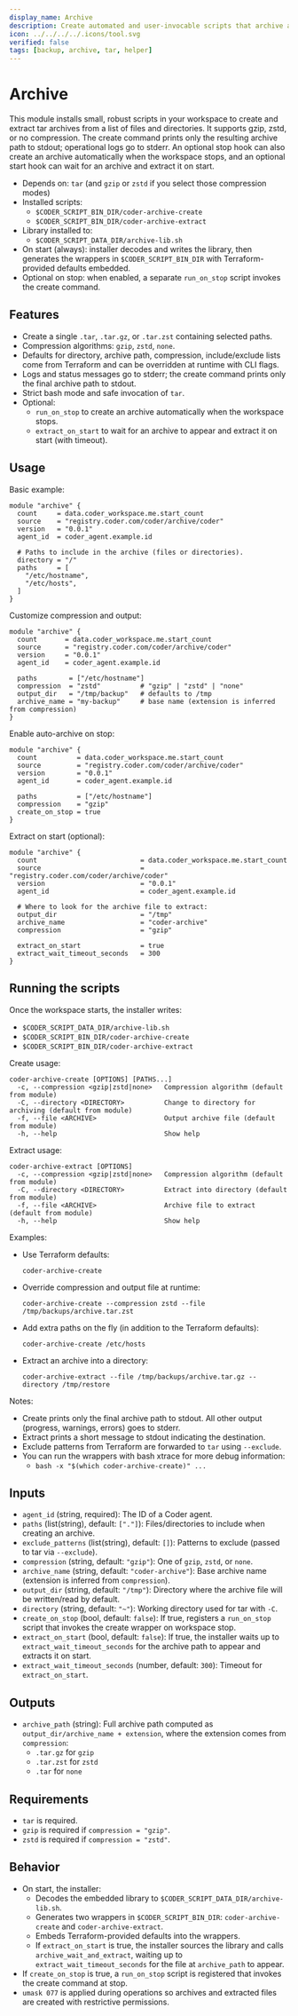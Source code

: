 ```yaml
---
display_name: Archive
description: Create automated and user-invocable scripts that archive and extract selected files/directories with gzip, zstd, or none.
icon: ../../../../.icons/tool.svg
verified: false
tags: [backup, archive, tar, helper]
---
```


# Archive

This module installs small, robust scripts in your workspace to create and extract tar archives from a list of files and directories. It supports gzip, zstd, or no compression. The create command prints only the resulting archive path to stdout; operational logs go to stderr. An optional stop hook can also create an archive automatically when the workspace stops, and an optional start hook can wait for an archive and extract it on start.

- Depends on: `tar` (and `gzip` or `zstd` if you select those compression modes)
- Installed scripts:
  - `$CODER_SCRIPT_BIN_DIR/coder-archive-create`
  - `$CODER_SCRIPT_BIN_DIR/coder-archive-extract`
- Library installed to:
  - `$CODER_SCRIPT_DATA_DIR/archive-lib.sh`
- On start (always): installer decodes and writes the library, then generates the wrappers in `$CODER_SCRIPT_BIN_DIR` with Terraform-provided defaults embedded.
- Optional on stop: when enabled, a separate `run_on_stop` script invokes the create command.

## Features

- Create a single `.tar`, `.tar.gz`, or `.tar.zst` containing selected paths.
- Compression algorithms: `gzip`, `zstd`, `none`.
- Defaults for directory, archive path, compression, include/exclude lists come from Terraform and can be overridden at runtime with CLI flags.
- Logs and status messages go to stderr; the create command prints only the final archive path to stdout.
- Strict bash mode and safe invocation of `tar`.
- Optional:
  - `run_on_stop` to create an archive automatically when the workspace stops.
  - `extract_on_start` to wait for an archive to appear and extract it on start (with timeout).

## Usage

Basic example:

    module "archive" {
      count     = data.coder_workspace.me.start_count
      source    = "registry.coder.com/coder/archive/coder"
      version   = "0.0.1"
      agent_id  = coder_agent.example.id

      # Paths to include in the archive (files or directories).
      directory = "/"
      paths     = [
        "/etc/hostname",
        "/etc/hosts",
      ]
    }

Customize compression and output:

    module "archive" {
      count       = data.coder_workspace.me.start_count
      source      = "registry.coder.com/coder/archive/coder"
      version     = "0.0.1"
      agent_id    = coder_agent.example.id

      paths        = ["/etc/hostname"]
      compression  = "zstd"          # "gzip" | "zstd" | "none"
      output_dir   = "/tmp/backup"   # defaults to /tmp
      archive_name = "my-backup"     # base name (extension is inferred from compression)
    }

Enable auto-archive on stop:

    module "archive" {
      count          = data.coder_workspace.me.start_count
      source         = "registry.coder.com/coder/archive/coder"
      version        = "0.0.1"
      agent_id       = coder_agent.example.id

      paths          = ["/etc/hostname"]
      compression    = "gzip"
      create_on_stop = true
    }

Extract on start (optional):

    module "archive" {
      count                          = data.coder_workspace.me.start_count
      source                         = "registry.coder.com/coder/archive/coder"
      version                        = "0.0.1"
      agent_id                       = coder_agent.example.id

      # Where to look for the archive file to extract:
      output_dir                     = "/tmp"
      archive_name                   = "coder-archive"
      compression                    = "gzip"

      extract_on_start               = true
      extract_wait_timeout_seconds   = 300
    }

## Running the scripts

Once the workspace starts, the installer writes:

- `$CODER_SCRIPT_DATA_DIR/archive-lib.sh`
- `$CODER_SCRIPT_BIN_DIR/coder-archive-create`
- `$CODER_SCRIPT_BIN_DIR/coder-archive-extract`

Create usage:

    coder-archive-create [OPTIONS] [PATHS...]
      -c, --compression <gzip|zstd|none>   Compression algorithm (default from module)
      -C, --directory <DIRECTORY>          Change to directory for archiving (default from module)
      -f, --file <ARCHIVE>                 Output archive file (default from module)
      -h, --help                           Show help

Extract usage:

    coder-archive-extract [OPTIONS]
      -c, --compression <gzip|zstd|none>   Compression algorithm (default from module)
      -C, --directory <DIRECTORY>          Extract into directory (default from module)
      -f, --file <ARCHIVE>                 Archive file to extract (default from module)
      -h, --help                           Show help

Examples:

- Use Terraform defaults:

      coder-archive-create

- Override compression and output file at runtime:

      coder-archive-create --compression zstd --file /tmp/backups/archive.tar.zst

- Add extra paths on the fly (in addition to the Terraform defaults):

      coder-archive-create /etc/hosts

- Extract an archive into a directory:

      coder-archive-extract --file /tmp/backups/archive.tar.gz --directory /tmp/restore

Notes:

- Create prints only the final archive path to stdout. All other output (progress, warnings, errors) goes to stderr.
- Extract prints a short message to stdout indicating the destination.
- Exclude patterns from Terraform are forwarded to `tar` using `--exclude`.
- You can run the wrappers with bash xtrace for more debug information:
  - `bash -x "$(which coder-archive-create)" ...`

## Inputs

- `agent_id` (string, required): The ID of a Coder agent.
- `paths` (list(string), default: `["."]`): Files/directories to include when creating an archive.
- `exclude_patterns` (list(string), default: `[]`): Patterns to exclude (passed to tar via `--exclude`).
- `compression` (string, default: `"gzip"`): One of `gzip`, `zstd`, or `none`.
- `archive_name` (string, default: `"coder-archive"`): Base archive name (extension is inferred from `compression`).
- `output_dir` (string, default: `"/tmp"`): Directory where the archive file will be written/read by default.
- `directory` (string, default: `"~"`): Working directory used for tar with `-C`.
- `create_on_stop` (bool, default: `false`): If true, registers a `run_on_stop` script that invokes the create wrapper on workspace stop.
- `extract_on_start` (bool, default: `false`): If true, the installer waits up to `extract_wait_timeout_seconds` for the archive path to appear and extracts it on start.
- `extract_wait_timeout_seconds` (number, default: `300`): Timeout for `extract_on_start`.

## Outputs

- `archive_path` (string): Full archive path computed as `output_dir/archive_name + extension`, where the extension comes from `compression`:
  - `.tar.gz` for `gzip`
  - `.tar.zst` for `zstd`
  - `.tar` for `none`

## Requirements

- `tar` is required.
- `gzip` is required if `compression = "gzip"`.
- `zstd` is required if `compression = "zstd"`.

## Behavior

- On start, the installer:
  - Decodes the embedded library to `$CODER_SCRIPT_DATA_DIR/archive-lib.sh`.
  - Generates two wrappers in `$CODER_SCRIPT_BIN_DIR`: `coder-archive-create` and `coder-archive-extract`.
  - Embeds Terraform-provided defaults into the wrappers.
  - If `extract_on_start` is true, the installer sources the library and calls `archive_wait_and_extract`, waiting up to `extract_wait_timeout_seconds` for the file at `archive_path` to appear.
- If `create_on_stop` is true, a `run_on_stop` script is registered that invokes the create command at stop.
- `umask 077` is applied during operations so archives and extracted files are created with restrictive permissions.
